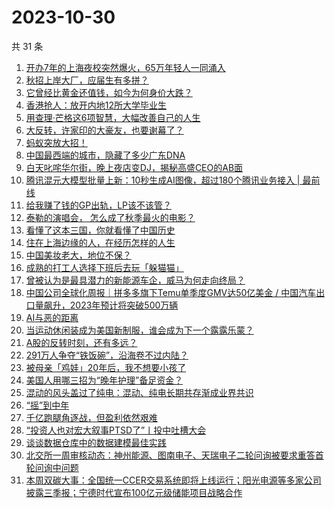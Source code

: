# 2023-10-30

共 31 条

<!-- BEGIN 36KR -->
<!-- 最后更新时间 2023-10-30 02:06:49 +0800 -->
1. [开办7年的上海夜校突然爆火，65万年轻人一同涌入](https://36kr.com/p/2494721591498624)
1. [秋招上岸大厂，应届生有多拼？](https://36kr.com/p/2494744963864450)
1. [它曾经比黄金还值钱，如今为何身价大跌？](https://36kr.com/p/2494754496911234)
1. [香港抢人：放开内地12所大学毕业生](https://36kr.com/p/2493831968594048)
1. [用查理·芒格这6项智慧，大幅改善自己的人生](https://36kr.com/p/2464102065428354)
1. [大反转，许家印的大豪友，也要谢幕了？](https://36kr.com/p/2494112843765896)
1. [蚂蚁突放大招！](https://36kr.com/p/2494777313466500)
1. [中国最西端的城市，隐藏了多少广东DNA](https://36kr.com/p/2494785329551235)
1. [白天叱咤华尔街，晚上夜店变DJ，揭秘高盛CEO的AB面](https://36kr.com/p/2494930409953408)
1. [腾讯混元大模型批量上新：10秒生成AI图像，超过180个腾讯业务接入 | 最前线](https://36kr.com/p/2490970004576135)
1. [给我赚了钱的GP出轨，LP该不该管？](https://36kr.com/p/2493529844275337)
1. [泰勒的演唱会， 怎么成了秋季最火的电影？](https://36kr.com/p/2495035681593216)
1. [看懂了这本三国，你就看懂了中国历史](https://36kr.com/p/2491014881908616)
1. [住在上海边缘的人，在经历怎样的人生](https://36kr.com/p/2495024873052297)
1. [中国美妆老大，地位不保？](https://36kr.com/p/2495029681657992)
1. [成熟的打工人选择下班后去玩「躲猫猫」](https://36kr.com/p/2493917842200707)
1. [曾被认为是最具潜力的新能源车企，威马为何走向终局？](https://36kr.com/p/2494695289673609)
1. [中国公司全球化周报｜拼多多旗下Temu单季度GMV达50亿美金 /  中国汽车出口量飙升，2023年预计将突破500万辆](https://36kr.com/p/2494818526467972)
1. [AI与恶的距离](https://36kr.com/p/2493280161454209)
1. [当运动休闲装成为美国新制服，谁会成为下一个露露乐蒙？](https://36kr.com/p/2493549262870402)
1. [A股的反转时刻，还有多远？](https://36kr.com/p/2494002341746566)
1. [291万人争夺“铁饭碗”，沿海卷不过内陆？](https://36kr.com/p/2495038778349696)
1. [被母亲「鸡娃」20年后，我不想要小孩了](https://36kr.com/p/2494232996190343)
1. [美国人用哪三招为“晚年护理”备足资金？](https://36kr.com/p/2494962926409602)
1. [混动的风头盖过了纯电：混动、纯电长期共存渐成业界共识](https://36kr.com/p/2494153369606023)
1. [“摇”到中年](https://36kr.com/p/2494989767039110)
1. [千亿跑腿角逐战，但盈利依然艰难](https://36kr.com/p/2493571230931074)
1. [“投资人也对宏大叙事PTSD了”丨投中吐槽大会](https://36kr.com/p/2494877165525126)
1. [谈谈数据仓库中的数据建模最佳实践](https://36kr.com/p/2465087335225479)
1. [北交所一周审核动态：神州能源、图南电子、天瑞电子二轮问询被要求重答首轮问询中问题](https://36kr.com/p/2494007073118089)
1. [本周双碳大事：全国统一CCER交易系统即将上线运行；阳光电源等多家公司披露三季报；宁德时代宣布100亿元级储能项目战略合作](https://36kr.com/p/2495227575130243)
<!-- END 36KR -->